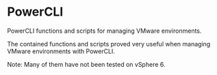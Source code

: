 # PowerCLI
PowerCLI functions and scripts for managing VMware environments.

The contained functions and scripts proved very useful when managing VMware environments with PowerCLI.  

Note: Many of them have not been tested on vSphere 6.
